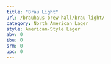 ```yaml
---
title: "Brau Light"
url: /brauhaus-brew-hall/brau-light/
category: North American Lager
style: American-Style Lager
abv: 0
ibu: 0
srm: 0
upc: 0
---
```


